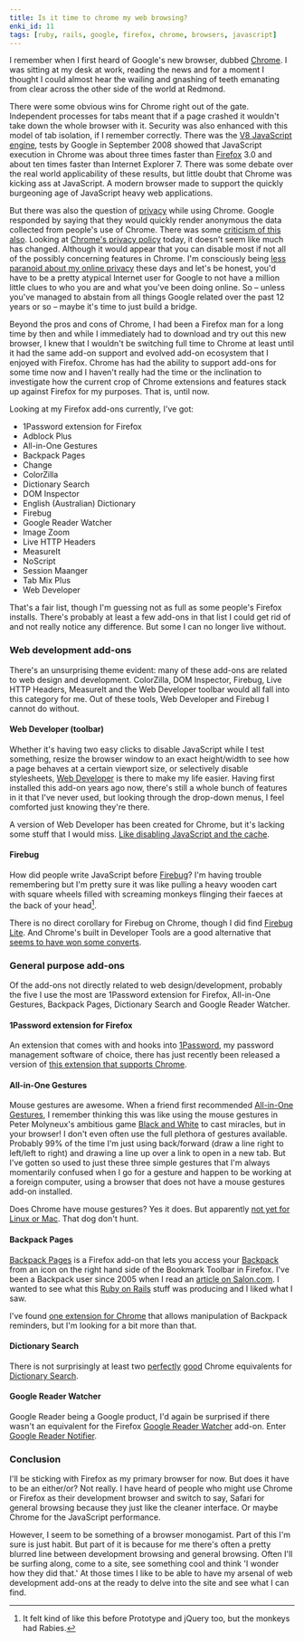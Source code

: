 ```yaml
---
title: Is it time to chrome my web browsing?
enki_id: 11
tags: [ruby, rails, google, firefox, chrome, browsers, javascript]
---
```

I remember when I first heard of Google's new browser, dubbed [Chrome](http://www.google.com/chrome). I was sitting at my desk at work, reading the news and for a moment I thought I could almost hear the wailing and gnashing of teeth emanating from clear across the other side of the world at Redmond.<!--more-->

There were some obvious wins for Chrome right out of the gate. Independent processes for tabs meant that if a page crashed it wouldn't take down the whole browser with it. Security was also enhanced with this model of tab isolation, if I remember correctly. There was the [V8 JavaScript engine](http://en.wikipedia.org/wiki/V8_%28JavaScript_engine%29), tests by Google in September 2008 showed that JavaScript execution in Chrome was about three times faster than [Firefox](http://www.mozilla-europe.org/en/firefox/) 3.0 and about ten times faster than Internet Explorer 7. There was some debate over the real world applicability of these results, but little doubt that Chrome was kicking ass at JavaScript. A modern browser made to support the quickly burgeoning age of JavaScript heavy web applications.

But there was also the question of [privacy](http://coderrr.wordpress.com/2008/09/03/google-chrome-privacy-worse-than-you-think/) while using Chrome. Google responded by saying that they would quickly render anonymous the data collected from people's use of Chrome. There was some [criticism of this also](http://news.cnet.com/8301-13739_3-10038963-46.html?tag=mncol;title). Looking at [Chrome's privacy policy](http://www.google.com/chrome/intl/en/privacy.html) today, it doesn't seem like much has changed. Although it would appear that you can disable most if not all of the possibly concerning features in Chrome. I'm consciously being [less paranoid about my online privacy](/2010/08/25/online-privacy-inspect) these days and let's be honest, you'd have to be a pretty atypical Internet user for Google to not have a million little clues to who you are and what you've been doing online. So – unless you've managed to abstain from all things Google related over the past 12 years or so – maybe it's time to just build a bridge.

Beyond the pros and cons of Chrome, I had been a Firefox man for a long time by then and while I immediately had to download and try out this new browser, I knew that I wouldn't be switching full time to Chrome at least until it had the same add-on support and evolved add-on ecosystem that I enjoyed with Firefox. Chrome has had the ability to support add-ons for some time now and I haven't really had the time or the inclination to investigate how the current crop of Chrome extensions and features stack up against Firefox for my purposes. That is, until now.

Looking at my Firefox add-ons currently, I've got:

- 1Password extension for Firefox
- Adblock Plus
- All-in-One Gestures
- Backpack Pages
- Change
- ColorZilla
- Dictionary Search
- DOM Inspector
- English (Australian) Dictionary
- Firebug
- Google Reader Watcher
- Image Zoom
- Live HTTP Headers
- MeasureIt
- NoScript
- Session Maanger
- Tab Mix Plus
- Web Developer

That's a fair list, though I'm guessing not as full as some people's Firefox installs. There's probably at least a few add-ons in that list I could get rid of and not really notice any difference. But some I can no longer live without.

### Web development add-ons

There's an unsurprising theme evident: many of these add-ons are related to web design and development. ColorZilla, DOM Inspector, Firebug, Live HTTP Headers, MeasureIt and the Web Developer toolbar would all fall into this category for me. Out of these tools, Web Developer and Firebug I cannot do without.

#### Web Developer (toolbar)

Whether it's having two easy clicks to disable JavaScript while I test something, resize the browser window to an exact height/width to see how a page behaves at a certain viewport size, or selectively disable stylesheets, [Web Developer](https://addons.mozilla.org/en-US/firefox/addon/60/) is there to make my life easier. Having first installed this add-on years ago now, there's still a whole bunch of features in it that I've never used, but looking through the drop-down menus, I feel comforted just knowing they're there.

A version of Web Developer has been created for Chrome, but it's lacking some stuff that I would miss. [Like disabling JavaScript and the cache](http://chrispederick.com/work/web-developer/help/).

#### Firebug

How did people write JavaScript before [Firebug](https://addons.mozilla.org/en-US/firefox/addon/1843/)? I'm having trouble remembering but I'm pretty sure it was like pulling a heavy wooden cart with square wheels filled with screaming monkeys flinging their faeces at the back of your head[^1].

There is no direct corollary for Firebug on Chrome, though I did find [Firebug Lite](http://getfirebug.com/releases/lite/chrome/). And Chrome's built in Developer Tools are a good alternative that [seems to have won some converts](http://blog.stormid.com/2009/06/chrome-developer-tools-vs-firefox.html).

### General purpose add-ons

Of the add-ons not directly related to web design/development, probably the five I use the most are 1Password extension for Firefox, All-in-One Gestures, Backpack Pages, Dictionary Search and Google Reader Watcher.

#### 1Password extension for Firefox

An extension that comes with and hooks into [1Password](http://agilewebsolutions.com/onepassword), my password management software of choice, there has just recently been released a version of [this extension that supports Chrome](http://help.agile.ws/1Password3/google_chrome_support.html).

#### All-in-One Gestures

Mouse gestures are awesome. When a friend first recommended [All-in-One Gestures](https://addons.mozilla.org/firefox/addon/12), I remember thinking this was like using the mouse gestures in Peter Molyneux's ambitious game [Black and White](http://en.wikipedia.org/wiki/Black_and_White_%28game%29) to cast miracles, but in your browser! I don't even often use the full plethora of gestures available. Probably 99% of the time I'm just using back/forward (draw a line right to left/left to right) and drawing a line up over a link to open in a new tab. But I've gotten so used to just these three simple gestures that I'm always momentarily confused when I go for a gesture and happen to be working at a foreign computer, using a browser that does not have a mouse gestures add-on installed.

Does Chrome have mouse gestures? Yes it does. But apparently [not yet for Linux or Mac](http://code.google.com/p/chromium/issues/detail?id=28226). That dog don't hunt.

#### Backpack Pages

[Backpack Pages](https://addons.mozilla.org/firefox/addon/1544) is a Firefox add-on that lets you access your [Backpack](http://backpackit.com/) from an icon on the right hand side of the Bookmark Toolbar in Firefox. I've been a Backpack user since 2005 when I read an [article on Salon.com](http://www.salon.com/technology/feature/2005/08/10/37signals/print.html). I wanted to see what this [Ruby on Rails](http://rubyonrails.org/) stuff was producing and I liked what I saw.

I've found [one extension for Chrome](http://productblog.37signals.com/products/2010/02/google-chrome-extension-lets-you-create-new-reminders-in-backpack.html) that allows manipulation of Backpack reminders, but I'm looking for a bit more than that.

#### Dictionary Search

There is not surprisingly at least two [perfectly](https://chrome.google.com/extensions/detail/mgijmajocgfcbeboacabfgobmjgjcoja?hl=en) [good](https://chrome.google.com/extensions/detail/ipdjaafajlfiopcppipdinmcjbcpofhd) Chrome equivalents for [Dictionary Search](https://addons.mozilla.org/en-US/firefox/addon/68/).

#### Google Reader Watcher

Google Reader being a Google product, I'd again be surprised if there wasn't an equivalent for the Firefox [Google Reader Watcher](https://addons.mozilla.org/en-US/firefox/addon/4808/) add-on. Enter [Google Reader Notifier](https://chrome.google.com/extensions/detail/apflmjolhbonpkbkooiamcnenbmbjcbf).

### Conclusion

I'll be sticking with Firefox as my primary browser for now. But does it have to be an either/or? Not really. I have heard of people who might use Chrome or Firefox as their development browser and switch to say, Safari for general browsing because they just like the cleaner interface. Or maybe Chrome for the JavaScript performance.

However, I seem to be something of a browser monogamist. Part of this I'm sure is just habit. But part of it is because for me there's often a pretty blurred line between development browsing and general browsing. Often I'll be surfing along, come to a site, see something cool and think 'I wonder how they did that.' At those times I like to be able to have my arsenal of web development add-ons at the ready to delve into the site and see what I can find.

[^1]: It felt kind of like this before Prototype and jQuery too, but the monkeys had Rabies.
